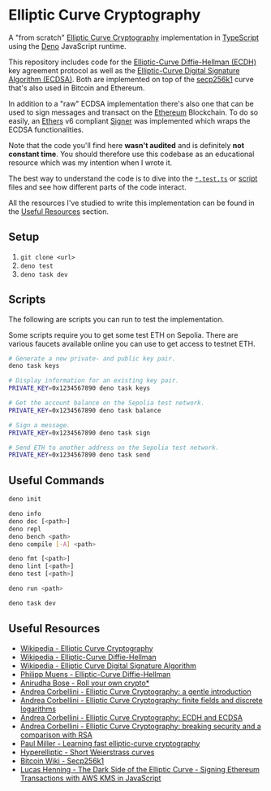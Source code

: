 # Elliptic Curve Cryptography

A "from scratch" [Elliptic Curve Cryptography](https://en.wikipedia.org/wiki/Elliptic-curve_cryptography) implementation in [TypeScript](https://www.typescriptlang.org) using the [Deno](https://deno.com) JavaScript runtime.

This repository includes code for the [Elliptic-Curve Diffie-Hellman (ECDH)](https://muens.io/elliptic-curve-diffie-hellman) key agreement protocol as well as the [Elliptic-Curve Digital Signature Algorithm (ECDSA)](https://muens.io/elliptic-curve-digital-signature-algorithm). Both are implemented on top of the [secp256k1](https://en.bitcoin.it/wiki/Secp256k1) curve that's also used in Bitcoin and Ethereum.

In addition to a "raw" ECDSA implementation there's also one that can be used to sign messages and transact on the [Ethereum](https://ethereum.org) Blockchain. To do so easily, an [Ethers](https://github.com/ethers-io/ethers.js) v6 compliant [Signer](https://docs.ethers.org/v6/api/providers/#Signer) was implemented which wraps the ECDSA functionalities.

Note that the code you'll find here **wasn't audited** and is definitely **not constant time**. You should therefore use this codebase as an educational resource which was my intention when I wrote it.

The best way to understand the code is to dive into the [`*.test.ts`](./src) or [script](./src/scripts) files and see how different parts of the code interact.

All the resources I've studied to write this implementation can be found in the [Useful Resources](#useful-resources) section.

## Setup

1. `git clone <url>`
2. `deno test`
3. `deno task dev`

## Scripts

The following are scripts you can run to test the implementation.

Some scripts require you to get some test ETH on Sepolia. There are various faucets available online you can use to get access to testnet ETH.

```sh
# Generate a new private- and public key pair.
deno task keys

# Display information for an existing key pair.
PRIVATE_KEY=0x1234567890 deno task keys

# Get the account balance on the Sepolia test network.
PRIVATE_KEY=0x1234567890 deno task balance

# Sign a message.
PRIVATE_KEY=0x1234567890 deno task sign

# Send ETH to another address on the Sepolia test network.
PRIVATE_KEY=0x1234567890 deno task send
```

## Useful Commands

```sh
deno init

deno info
deno doc [<path>]
deno repl
deno bench <path>
deno compile [-A] <path>

deno fmt [<path>]
deno lint [<path>]
deno test [<path>]

deno run <path>

deno task dev
```

## Useful Resources

- [Wikipedia - Elliptic Curve Cryptography](https://en.wikipedia.org/wiki/Elliptic-curve_cryptography)
- [Wikipedia - Elliptic-Curve Diffie-Hellman](https://en.wikipedia.org/wiki/Elliptic-curve_Diffie–Hellman)
- [Wikipedia - Elliptic Curve Digital Signature Algorithm](https://en.wikipedia.org/wiki/Elliptic_Curve_Digital_Signature_Algorithm)
- [Philipp Muens - Elliptic-Curve Diffie-Hellman](https://muens.io/elliptic-curve-diffie-hellman)
- [Anirudha Bose - Roll your own crypto\*](https://onyb.gitbook.io/roll-your-own-crypto)
- [Andrea Corbellini - Elliptic Curve Cryptography: a gentle introduction](https://andrea.corbellini.name/2015/05/17/elliptic-curve-cryptography-a-gentle-introduction)
- [Andrea Corbellini - Elliptic Curve Cryptography: finite fields and discrete logarithms](https://andrea.corbellini.name/2015/05/23/elliptic-curve-cryptography-finite-fields-and-discrete-logarithms)
- [Andrea Corbellini - Elliptic Curve Cryptography: ECDH and ECDSA](https://andrea.corbellini.name/2015/05/30/elliptic-curve-cryptography-ecdh-and-ecdsa)
- [Andrea Corbellini - Elliptic Curve Cryptography: breaking security and a comparison with RSA](https://andrea.corbellini.name/2015/06/08/elliptic-curve-cryptography-breaking-security-and-a-comparison-with-rsa)
- [Paul Miller - Learning fast elliptic-curve cryptography](https://paulmillr.com/posts/noble-secp256k1-fast-ecc)
- [Hyperelliptic - Short Weierstrass curves](http://hyperelliptic.org/EFD/g1p/auto-shortw.html)
- [Bitcoin Wiki - Secp256k1](https://en.bitcoin.it/wiki/Secp256k1)
- [Lucas Henning - The Dark Side of the Elliptic Curve - Signing Ethereum Transactions with AWS KMS in JavaScript](https://luhenning.medium.com/the-dark-side-of-the-elliptic-curve-signing-ethereum-transactions-with-aws-kms-in-javascript-83610d9a6f81)
